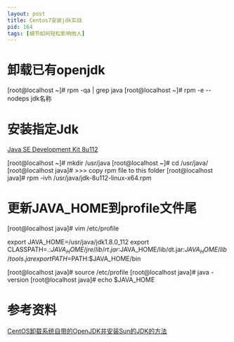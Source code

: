 ```yaml
---
layout: post
title: Centos7安装jdk实战
pid: 164
tags: [细节如何轻松影响他人]
---
```

# 卸载已有openjdk

[root@localhost ~]# rpm -qa | grep java
[root@localhost ~]# rpm -e --nodeps jdk名称

# 安装指定Jdk

[Java SE Development Kit 8u112](http://download.oracle.com/otn-pub/java/jdk/8u112-b15/jdk-8u112-linux-x64.rpm?AuthParam=1482462020_8975178e3bda9bebeba968be6043e146)


[root@localhost ~]# mkdir /usr/java
[root@localhost ~]# cd /usr/java/
[root@localhost java]# >>> copy rpm file to this folder
[root@localhost java]# rpm -ivh /usr/java/jdk-8u112-linux-x64.rpm 


# 更新JAVA_HOME到profile文件尾


[root@localhost java]# vim /etc/profile

export JAVA_HOME=/usr/java/jdk1.8.0_112
export CLASSPATH=.:$JAVA_HOME/jre/lib/rt.jar:$JAVA_HOME/lib/dt.jar:$JAVA_HOME/lib/tools.jar
export PATH=$PATH:$JAVA_HOME/bin

[root@localhost java]# source /etc/profile
[root@localhost java]# java -version
[root@localhost java]# echo $JAVA_HOME






# 参考资料

[CentOS卸载系统自带的OpenJDK并安装Sun的JDK的方法](https://my.oschina.net/dongqianlin/blog/100505)
